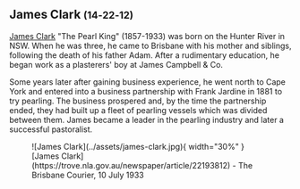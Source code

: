 ## James Clark <small>(14‑22‑12)</small>

[James Clark](https://adb.anu.edu.au/biography/clark-james-5664) "The Pearl King" (1857-1933) was born on the Hunter River in NSW. When he was three, he came to Brisbane with his mother and siblings, following the death of his father Adam. After a rudimentary education, he began work as a plasterers' boy at James Campbell & Co. 

Some years later after gaining business experience, he went north to Cape York and entered into a business partnership with Frank Jardine in 1881 to try pearling. The business prospered and, by the time the partnership ended, they had built up a fleet of pearling vessels which was divided between them. James became a leader in the pearling industry and later a successful pastoralist.

<figure markdown>
  ![James Clark](../assets/james-clark.jpg){ width="30%" }
  <figcaption markdown>[James Clark](https://trove.nla.gov.au/newspaper/article/22193812) - The Brisbane Courier, 10 July 1933</figcaption>
</figure>